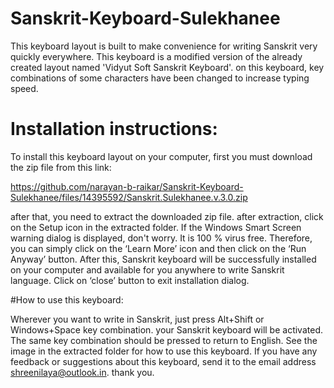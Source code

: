 # Sanskrit-Keyboard-Sulekhanee

This keyboard layout is built to make convenience for writing Sanskrit very quickly everywhere. This keyboard is a modified version of the already created layout named 'Vidyut Soft Sanskrit Keyboard'. on this keyboard, key combinations of some characters have been changed to increase typing speed.

# Installation instructions:

To install this keyboard layout on your computer, first you must download the zip file from this link:

https://github.com/narayan-b-raikar/Sanskrit-Keyboard-Sulekhanee/files/14395592/Sanskrit.Sulekhanee.v.3.0.zip

after that, you need to extract the downloaded zip file. after extraction, click on the Setup icon in the extracted folder. If the Windows Smart Screen warning dialog is displayed, don't worry. It is 100 % virus free. Therefore, you can simply click on the ‘Learn More’ icon and then click on the ‘Run Anyway’ button. After this, Sanskrit keyboard will be successfully installed on your computer and available for you anywhere to write Sanskrit language. Click on ‘close’ button to exit installation dialog.

#How to use this keyboard:

Wherever you want to write in Sanskrit, just press Alt+Shift or Windows+Space key combination. your Sanskrit keyboard will be activated. The same key combination should be pressed to return to English. See the image in the extracted folder for how to use this keyboard. If you have any feedback or suggestions about this keyboard, send it to the email address shreenilaya@outlook.in. thank you.

